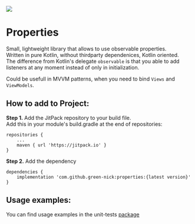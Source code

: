 [![](https://jitpack.io/v/green-nick/properties.svg)](https://jitpack.io/#green-nick/properties)
# Properties
Small, lightweight library that allows to use observable properties.  
Written in pure Kotlin, without thirdparty dependenices, Kotlin oriented.  
The difference from Kotlin's delegate `observable` is that you able to add listeners at any moment instead of only in initialization.

Could be usefull in MVVM patterns, when you need to bind `Views` and `ViewModels`.

## How to add to Project:
**Step 1.** Add the JitPack repository to your build file.  
Add this in your module's build.gradle at the end of repositories:  
```
repositories {
    ...
    maven { url 'https://jitpack.io' }
}
```
**Step 2.** Add the dependency
```
dependencies {
    implementation 'com.github.green-nick:properties:{latest version}'
}
```
## Usage examples:
You can find usage examples in the unit-tests [package](https://github.com/green-nick/properties/tree/master/src/test/java/com/github/greennick/properties)
